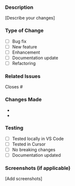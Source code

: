 ### Description
[Describe your changes]

### Type of Change
- [ ] Bug fix
- [ ] New feature
- [ ] Enhancement
- [ ] Documentation update
- [ ] Refactoring

### Related Issues
Closes #

### Changes Made
- 
- 

### Testing
- [ ] Tested locally in VS Code
- [ ] Tested in Cursor
- [ ] No breaking changes
- [ ] Documentation updated

### Screenshots (if applicable)
[Add screenshots]




















